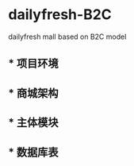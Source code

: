 # dailyfresh-B2C
dailyfresh mall based on B2C model

## * 项目环境


## * 商城架构


## * 主体模块



## * 数据库表

